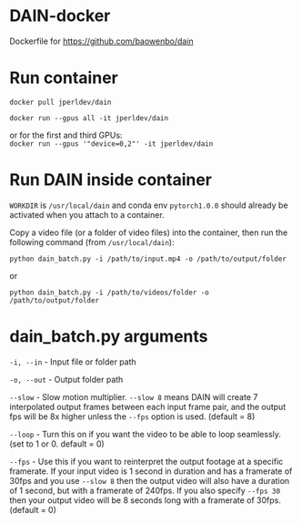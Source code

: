 # DAIN-docker
Dockerfile for https://github.com/baowenbo/dain

# Run container
`docker pull jperldev/dain`

`docker run --gpus all -it jperldev/dain`
  
or for the first and third GPUs:  
`docker run --gpus '"device=0,2"' -it jperldev/dain`

# Run DAIN inside container

`WORKDIR` is `/usr/local/dain` and conda env `pytorch1.0.0` should already be activated when you attach to a container.

Copy a video file (or a folder of video files) into the container, then run the following command (from `/usr/local/dain`):

```python dain_batch.py -i /path/to/input.mp4 -o /path/to/output/folder```

or

```python dain_batch.py -i /path/to/videos/folder -o /path/to/output/folder```

# dain_batch.py arguments

`-i, --in` - Input file or folder path

`-o, --out` - Output folder path

`--slow` - Slow motion multiplier. `--slow 8` means DAIN will create 7 interpolated output frames between each input frame pair, and the output fps will be 8x higher unless the `--fps` option is used. (default = 8)

`--loop` - Turn this on if you want the video to be able to loop seamlessly. (set to 1 or 0. default = 0)

`--fps` - Use this if you want to reinterpret the output footage at a specific framerate.  If your input video is 1 second in duration and has a framerate of 30fps and you use `--slow 8` then the output video will also have a duration of 1 second, but with a framerate of 240fps.  If you also specify `--fps 30` then your output video will be 8 seconds long with a framerate of 30fps. (default = 0)
